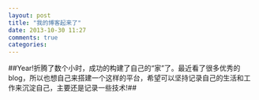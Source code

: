 ```yaml
---
layout: post
title: "我的博客起来了"
date: 2013-10-30 11:27
comments: true
categories: 
---
```

##Year!折腾了数个小时，成功的构建了自己的“家”了。最近看了很多优秀的blog，所以也想自己来搭建一个这样的平台，希望可以坚持记录自己的生活和工作来沉淀自己，主要还是记录一些技术!##